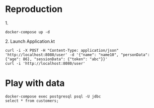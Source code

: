 # Reproduction

1\.
```
docker-compose up -d
```

2\. Launch Application.kt
```
curl -i -X POST -H "Content-Type: application/json" 'http://localhost:8080/user' -d '{"name": "name10", "personData": {"age": 86}, "sessionData": {"token": "abc"}}'
curl -i 'http://localhost:8080/user'
```

# Play with data
```
docker-compose exec postgresql psql -U jdbc
select * from customers;
```